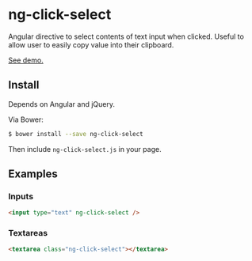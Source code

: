 ng-click-select
===============

Angular directive to select contents of text input when clicked.
Useful to allow user to easily copy value into their clipboard.

[See demo.](https://rawgithub.com/AndersDJohnson/ng-click-select/master/index.html)

## Install

Depends on Angular and jQuery.

Via Bower:

```sh
$ bower install --save ng-click-select
```

Then include `ng-click-select.js` in your page.

## Examples

### Inputs

```html
<input type="text" ng-click-select />
```

### Textareas

```html
<textarea class="ng-click-select"></textarea>
```
